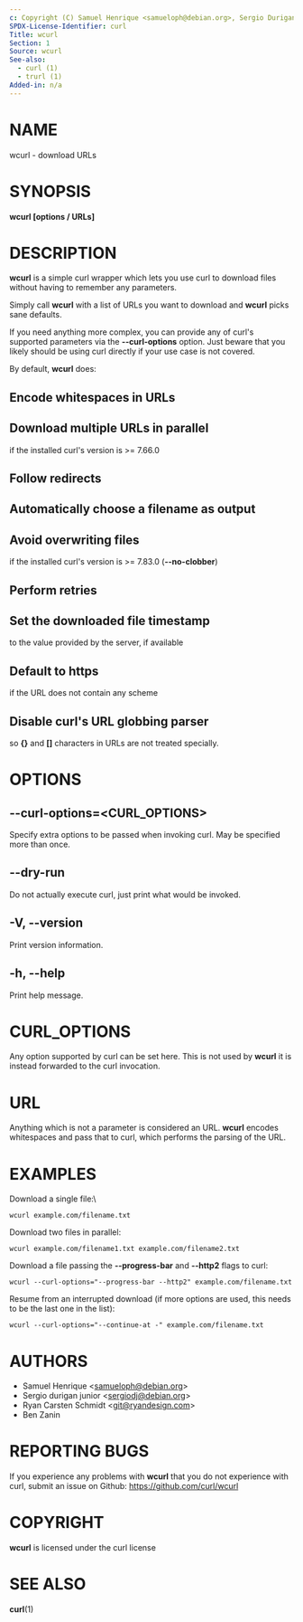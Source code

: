 ```yaml
---
c: Copyright (C) Samuel Henrique <samueloph@debian.org>, Sergio Durigan Junior <sergiodj@debian.org> and many contributors, see the AUTHORS file.
SPDX-License-Identifier: curl
Title: wcurl
Section: 1
Source: wcurl
See-also:
  - curl (1)
  - trurl (1)
Added-in: n/a
---
```


# NAME

wcurl - download URLs

# SYNOPSIS

**wcurl [options / URLs]**

# DESCRIPTION

**wcurl** is a simple curl wrapper which lets you use curl to download files
without having to remember any parameters.

Simply call **wcurl** with a list of URLs you want to download and **wcurl**
picks sane defaults.

If you need anything more complex, you can provide any of curl's supported
parameters via the **--curl-options** option. Just beware that you likely
should be using curl directly if your use case is not covered.

By default, **wcurl** does:

## Encode whitespaces in URLs

## Download multiple URLs in parallel
if the installed curl's version is \>= 7.66.0

## Follow redirects

## Automatically choose a filename as output

## Avoid overwriting files
if the installed curl's version is \>= 7.83.0 (**--no-clobber**)

## Perform retries

## Set the downloaded file timestamp
to the value provided by the server, if available

## Default to https
if the URL does not contain any scheme

## Disable curl's URL globbing parser
so **{}** and **\[\]** characters in URLs are not treated specially.

# OPTIONS

## --curl-options=\<CURL_OPTIONS\>

Specify extra options to be passed when invoking curl. May be specified more
than once.

## --dry-run

Do not actually execute curl, just print what would be invoked.

## -V, \--version

Print version information.

## -h, \--help

Print help message.

# CURL_OPTIONS

Any option supported by curl can be set here. This is not used by **wcurl** it
is instead forwarded to the curl invocation.

# URL

Anything which is not a parameter is considered an URL. **wcurl** encodes
whitespaces and pass that to curl, which performs the parsing of the URL.

# EXAMPLES

Download a single file:\

    wcurl example.com/filename.txt

Download two files in parallel:

    wcurl example.com/filename1.txt example.com/filename2.txt

Download a file passing the **--progress-bar** and **--http2** flags to curl:

    wcurl --curl-options="--progress-bar --http2" example.com/filename.txt

Resume from an interrupted download (if more options are used, this needs to
be the last one in the list):

    wcurl --curl-options="--continue-at -" example.com/filename.txt

# AUTHORS

- Samuel Henrique \<samueloph@debian.org\>
- Sergio durigan junior \<sergiodj@debian.org\>
- Ryan Carsten Schmidt \<git@ryandesign.com\>
- Ben Zanin

# REPORTING BUGS

If you experience any problems with **wcurl** that you do not experience with
curl, submit an issue on Github: https://github.com/curl/wcurl

# COPYRIGHT

**wcurl** is licensed under the curl license

# SEE ALSO

**curl**(1)
